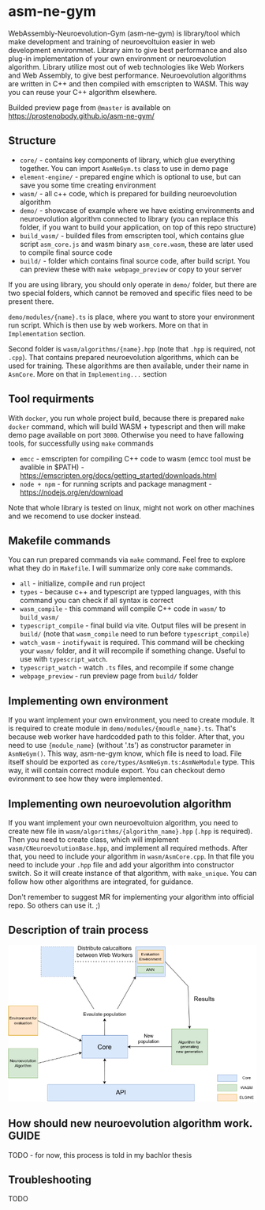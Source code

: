 # asm-ne-gym
WebAssembly-Neuroevolution-Gym (asm-ne-gym) is library/tool which make development and training of neuroevoltuion easier in web development environmnet.
Library aim to give best performance and also plug-in implementation of your own environment or neuroevolution algorithm.
Library utilize most out of web technologies like Web Workers and Web Assembly, to give best performance.
Neuroevolution algorithms are written in C++ and then compiled with emscripten to WASM. This way you can reuse your C++ algorithm elsewhere.

Builded preview page from `@master` is available on https://prostenobody.github.io/asm-ne-gym/

Structure
----
 - `core/` - contains key components of library, which glue everything together. You can import `AsmNeGym.ts` class to use in demo page
 - `element-engine/` - prepared engine which is optional to use, but can save you some time creating environment
 - `wasm/` - all c++ code, which is prepared for building neuroevolution algorithm
 - `demo/` - showcase of example where we have existing environments and neuroevolution algorithm connected to library
(you can replace this folder, if you want to build your application, on top of this repo structure)
 - `build_wasm/` - builded files from emscripten tool, which contains glue script `asm_core.js` and wasm binary `asm_core.wasm`,
these are later used to compile final source code
 - `build/` - folder which contains final source code, after build script. You can preview these with `make webpage_preview` or copy to your server

If you are using library, you should only operate in `demo/` folder, but there are two special folders, which cannot be removed and specific files need to be present there.

`demo/modules/{name}.ts` is place, where you want to store your environment run script. Which is then use by web workers. More on that in `Implementation` section.

Second folder is `wasm/algorithms/{name}.hpp` (note that `.hpp` is required, not `.cpp`). That contains prepared neuroevolution algorithms, which can be used
for training. These algorithms are then available, under their name in `AsmCore`. More on that in `Implementing...` section

Tool requirments
----
With `docker`, you run whole project build, because there is prepared `make docker` command,
which will build WASM + typescript and then will make demo page available on port `3000`.
Otherwise you need to have fallowing tools, for successfully using `make` commands

 - `emcc` - emscripten for compiling C++ code to wasm (emcc tool must be avalible in $PATH) - https://emscripten.org/docs/getting_started/downloads.html
 - `node + npm` - for running scripts and package managment - https://nodejs.org/en/download

Note that whole library is tested on linux, might not work on other machines and we recomend to use docker instead.

Makefile commands
----
You can run prepared commands via `make` command. Feel free to explore what they do in `Makefile`. I will summarize only core `make` commands.
 - `all` - initialize, compile and run project
 - `types` - because c++ and typescript are typped languages, with this command you can check if all syntax is correct
 - `wasm_compile` - this command will compile C++ code in `wasm/` to `build_wasm/`
 - `typescript_compile` - final build via vite. Output files will be present in `build/` (note that `wasm_compile` need to run before `typescript_compile`)
 - `watch_wasm` - `inotifywait` is required. This command will be checking your `wasm/` folder, and it will recompile if something change.
Useful to use with `typescript_watch`.
 - `typescript_watch` - watch `.ts` files, and recompile if some change
 - `webpage_preview` - run preview page from `build/` folder

Implementing own environment
----
If you want implement your own environment, you need to create module. It is required to create module in `demo/modules/{moudle_name}.ts`.
That's because web worker have hardcodded path to this folder. After that, you need to use `{module_name}` (without '.ts') as constructor parameter in `AsmNeGym()`.
This way, asm-ne-gym know, which file is need to load. File itself should be exported as `core/types/AsmNeGym.ts:AsmNeModule` type.
This way, it will contain correct module export. You can checkout demo evironment to see how they were implemented.

Implementing own neuroevolution algorithm
----
If you want implement your own neuroevoltuion algorithm, you need to create new file in `wasm/algorithms/{algorithm_name}.hpp` (`.hpp` is required).
Then you need to create class, which will implement `wasm/CNeuroevolutionBase.hpp`, and implement all required methods.
After that, you need to include your algorithm in `wasm/AsmCore.cpp`.
In that file you need to include your `.hpp` file and add your algorithm into constructor switch. So it will create instance of that algorithm, with `make_unique`.
You can follow how other algorithms are integrated, for guidance.

Don't remember to suggest MR for implementing your algorithm into official repo. So others can use it. ;)

Description of train process
----
![process flow diagram](workflow-diagram.png)

How should new neuroevolution algorithm work. GUIDE
----
TODO - for now, this process is told in my bachlor thesis

Troubleshooting
----
TODO